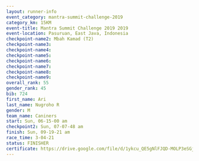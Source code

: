 ```yaml
---
layout: runner-info 
event_category: mantra-summit-challenge-2019 
category_km: 15KM 
event-title: Mantra Summit Challenge 2019 2019 
event-location: Pasuruan, East Java, Indonesia 
checkpoint-name2: Mbah Kamad (T2) 
checkpoint-name3: 
checkpoint-name4: 
checkpoint-name5: 
checkpoint-name6: 
checkpoint-name7: 
checkpoint-name8: 
checkpoint-name9: 
overall_rank: 55
gender_rank: 45
bib: 724
first_name: Ari
last_name: Nugroho R
gender: M
team_name: Caniners
start: Sun, 06-15-00 am
checkpoint2: Sun, 07-07-48 am
finish: Sun, 09-19-21 am
race_time: 3-04-21
status: FINISHER
certificate: https://drive.google.com/file/d/1ykcu_QE5gNlFJQD-MOLP3eSGjiavr9cf/view?usp=sharing
---
```

